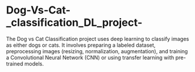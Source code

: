 # Dog-Vs-Cat-_classification_DL_project-
 The Dog vs Cat Classification project uses deep learning to classify images as either dogs or cats. It involves preparing a labeled dataset, preprocessing images (resizing, normalization, augmentation), and training a Convolutional Neural Network (CNN) or using transfer learning with pre-trained models.
